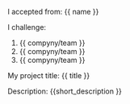 I accepted from: {{ name }}

I challenge:
1. {{ compyny/team }}
2. {{ compyny/team }}
3. {{ compyny/team }}

My project title: {{ title }}

Description:
{{short_description  }}
